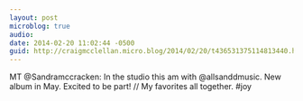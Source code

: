 ```yaml
---
layout: post
microblog: true
audio: 
date: 2014-02-20 11:02:44 -0500
guid: http://craigmcclellan.micro.blog/2014/02/20/t436531375114813440.html
---
```

MT @Sandramccracken: In the studio this am with @allsanddmusic. New album in May. Excited to be part! // My favorites all together. #joy
